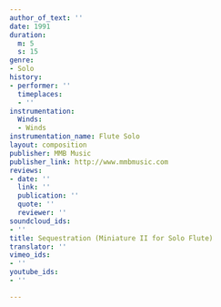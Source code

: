 ```yaml
---
author_of_text: ''
date: 1991
duration:
  m: 5
  s: 15
genre:
- Solo
history:
- performer: ''
  timeplaces:
  - ''
instrumentation:
  Winds:
  - Winds
instrumentation_name: Flute Solo
layout: composition
publisher: MMB Music
publisher_link: http://www.mmbmusic.com
reviews:
- date: ''
  link: ''
  publication: ''
  quote: ''
  reviewer: ''
soundcloud_ids:
- ''
title: Sequestration (Miniature II for Solo Flute)
translator: ''
vimeo_ids:
- ''
youtube_ids:
- ''

---
```

